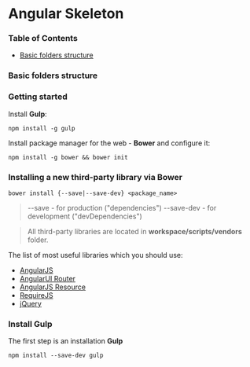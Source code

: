 # Angular Skeleton

### Table of Contents

- [Basic folders structure](#basic-structure)

### Basic folders structure

### Getting started

Install **Gulp**:

```shell
npm install -g gulp
```

Install package manager for the web - **Bower** and configure it:

```shell
npm install -g bower && bower init
```

### Installing a new third-party library via Bower

```
bower install {--save|--save-dev} <package_name>
```

> --save - for production ("dependencies")
> --save-dev - for development ("devDependencies")

> All third-party libraries are located in **workspace/scripts/vendors** folder.

The list of most useful libraries which you should use:

 * [AngularJS](https://angularjs.org/) <angular>
 * [AngularUI Router](https://github.com/angular-ui/ui-router) <angular-ui-router>
 * [AngularJS Resource](https://github.com/angular/bower-angular-resource) <angular-resource>
 * [RequireJS](http://requirejs.org/) <requirejs>
 * [jQuery](http://jquery.com/) <jquery>

### Install Gulp

The first step is an installation **Gulp**

```
npm install --save-dev gulp
```















